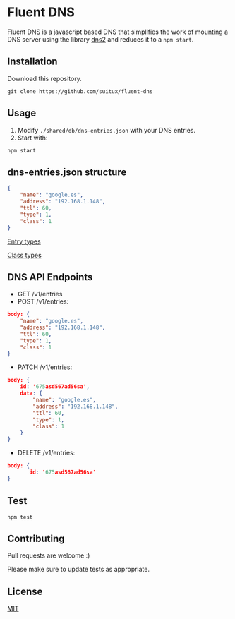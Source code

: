 # Fluent DNS

Fluent DNS is a javascript based DNS that simplifies the work
of mounting a DNS server
using the library [dns2](https://github.com/song940/node-dns) and reduces it to a `npm start`.

## Installation

Download this repository.

```
git clone https://github.com/suitux/fluent-dns
```

## Usage

1. Modify `./shared/db/dns-entries.json` with your DNS entries.
2. Start with:

```
npm start
```

## dns-entries.json structure

```json
{
    "name": "google.es",
    "address": "192.168.1.148",
    "ttl": 60,
    "type": 1,
    "class": 1
}
```

[Entry types](https://tools.ietf.org/html/rfc1035#section-3.2.2)

[Class types](https://tools.ietf.org/html/rfc1035#section-3.2.4)

## DNS API Endpoints

-   GET /v1/entries
-   POST /v1/entries:

```json
body: {
    "name": "google.es",
    "address": "192.168.1.148",
    "ttl": 60,
    "type": 1,
    "class": 1
}
```

-   PATCH /v1/entries:

```json
body: {
    id: '675asd567ad56sa',
    data: {
        "name": "google.es",
        "address": "192.168.1.148",
        "ttl": 60,
        "type": 1,
        "class": 1
    }
}
```

-   DELETE /v1/entries:
```json
body: {
       id: '675asd567ad56sa'
}
```

## Test

```
npm test
```

## Contributing

Pull requests are welcome :)

Please make sure to update tests as appropriate.

## License

[MIT](https://choosealicense.com/licenses/mit/)
